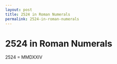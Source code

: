 ```yaml
---
layout: post
title: 2524 in Roman Numerals
permalink: 2524-in-roman-numerals
---
```


# 2524 in Roman Numerals

2524 = MMDXXIV
